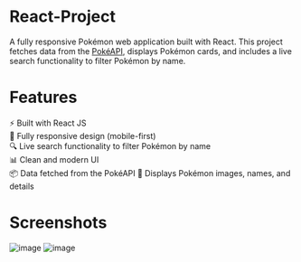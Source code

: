 # React-Project
A fully responsive Pokémon web application built with React. This project fetches data from the [PokéAPI](https://pokeapi.co/api/v2/pokemon?limit=124), displays Pokémon cards, and includes a live search functionality to filter Pokémon by name.

# Features
⚡ Built with React JS  
📱 Fully responsive design (mobile-first)  
🔍 Live search functionality to filter Pokémon by name  
📊 Clean and modern UI  
📦 Data fetched from the PokéAPI 
📸 Displays Pokémon images, names, and details 


# Screenshots

![image](https://github.com/user-attachments/assets/1f5bf232-47f0-41a2-ae68-b637705dee05)
![image](https://github.com/user-attachments/assets/40a0b81b-d1b8-4a81-9a8d-240742f57a22)


